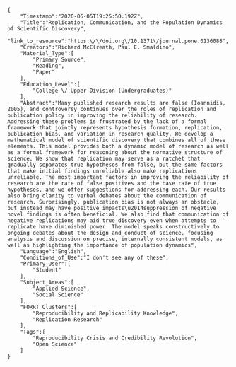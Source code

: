 
    {
        "Timestamp":"2020-06-05T19:25:50.192Z",
        "Title":"Replication, Communication, and the Population Dynamics of Scientific Discovery",
        "link_to_resource":"https:\/\/doi.org\/10.1371\/journal.pone.0136088",
        "Creators":"Richard McElreath, Paul E. Smaldino",
        "Material_Type":[
            "Primary Source",
            "Reading",
            "Paper"
        ],
        "Education_Level":[
            "College \/ Upper Division (Undergraduates)"
        ],
        "Abstract":"Many published research results are false (Ioannidis, 2005), and controversy continues over the roles of replication and publication policy in improving the reliability of research. Addressing these problems is frustrated by the lack of a formal framework that jointly represents hypothesis formation, replication, publication bias, and variation in research quality. We develop a mathematical model of scientific discovery that combines all of these elements. This model provides both a dynamic model of research as well as a formal framework for reasoning about the normative structure of science. We show that replication may serve as a ratchet that gradually separates true hypotheses from false, but the same factors that make initial findings unreliable also make replications unreliable. The most important factors in improving the reliability of research are the rate of false positives and the base rate of true hypotheses, and we offer suggestions for addressing each. Our results also bring clarity to verbal debates about the communication of research. Surprisingly, publication bias is not always an obstacle, but instead may have positive impacts\u2014suppression of negative novel findings is often beneficial. We also find that communication of negative replications may aid true discovery even when attempts to replicate have diminished power. The model speaks constructively to ongoing debates about the design and conduct of science, focusing analysis and discussion on precise, internally consistent models, as well as highlighting the importance of population dynamics",
        "Language":"English",
        "Conditions_of_Use":"I don't see any of these",
        "Primary_User":[
            "Student"
        ],
        "Subject_Areas":[
            "Applied Science",
            "Social Science"
        ],
        "FORRT_Clusters":[
            "Reproducibility and Replicability Knowledge",
            "Replication Research"
        ],
        "Tags":[
            "Reproducibility Crisis and Credibility Revolution",
            "Open Science"
        ]
    }
